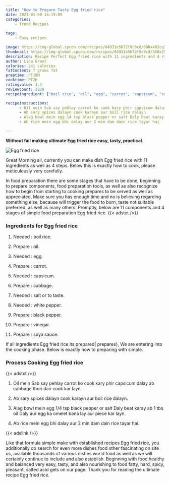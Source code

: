 ```yaml
---
title: "How to Prepare Tasty Egg fried rice"
date: 2021-01-08 14:19:09
categories:
    - Trend Recipes
    
tags:
    - Easy recipes

image: https://img-global.cpcdn.com/recipes/04931e5672f9c9cd/680x482cq70/egg-fried-rice-recipe-main-photo.jpg
thumbnail: https://img-global.cpcdn.com/recipes/04931e5672f9c9cd/350x250cq70/egg-fried-rice-recipe-main-photo.jpg
description: Recipe Perfect Egg fried rice with 11 ingredients and 4 stages of easy cooking.
author: Lida Grant
calories: 241 calories
fatContent: 7 grams fat
preptime: PT19M
cooktime: PT2H
ratingvalue: 3.4
reviewcount: 2228
recipeingredient: ["boil rice", "oil", "egg", "carrot", "capsicum", "cabbage", "salt or to taste", "white pepper", "black pepper", "vinegar", "soya sauce"]

recipeinstructions: 
      - Oil mein Sab say pehlay carrot ko cook kary phir capsicum dalay ab cabbage thori dair cook kar layn 
      - Ab sary spices dalayn cook karayn aur boil rice dalayn 
      - Alag bowl mein egg 14 tsp black pepper or salt Daly beat karay ab 1 tbs oil Daly aur egg ka omelet bana lay aur piece kar layn 
      - Ab rice mein egg bhi dalay aur 2 min dam dain rice tayar hai

---
```




**Without fail making ultimate Egg fried rice easy, tasty, practical**. 


![Egg fried rice](https://img-global.cpcdn.com/recipes/04931e5672f9c9cd/680x482cq70/egg-fried-rice-recipe-main-photo.jpg "Egg fried rice")




Great Morning all, currently you can make dish Egg fried rice with 11 ingredients as well as 4 steps. Below this is exactly how to cook, please meticulously very carefully.

In food preparation there are some stages that have to be done, beginning to prepare components, food preparation tools, as well as also recognize how to begin from starting to cooking prepares to be served as well as appreciated. Make sure you has enough time and no is believing regarding something else, because will trigger the food to burn, taste not suitable preferred, as well as many others. Promptly, below are 11 components and 4 stages of simple food preparation Egg fried rice.
{{< adstxt />}}

### Ingredients for Egg fried rice


1. Needed  : boil rice.

1. Prepare  : oil.

1. Needed  : egg.

1. Prepare  : carrot.

1. Needed  : capsicum.

1. Prepare  : cabbage.

1. Needed  : salt or to taste.

1. Needed  : white pepper.

1. Prepare  : black pepper.

1. Prepare  : vinegar.

1. Prepare  : soya sauce.



If all ingredients Egg fried rice its prepared| prepares}, We are entering into the cooking phase. Below is exactly how to preparing with simple.

### Process Cooking Egg fried rice

{{< adstxt />}}


1. Oil mein Sab say pehlay carrot ko cook kary phir capsicum dalay ab cabbage thori dair cook kar layn.



1. Ab sary spices dalayn cook karayn aur boil rice dalayn.



1. Alag bowl mein egg 1/4 tsp black pepper or salt Daly beat karay ab 1 tbs oil Daly aur egg ka omelet bana lay aur piece kar layn.



1. Ab rice mein egg bhi dalay aur 2 min dam dain rice tayar hai.





{{< adslink />}}

Like that formula simple make with established recipes Egg fried rice, you additionally do search for even more dishes food other fascinating on site us, available thousands of various dishes world food as well as we will certainly continue to include and also establish. Beginning with food healthy and balanced very easy, tasty, and also nourishing to food fatty, hard, spicy, pleasant, salted acid gets on our page. Thank you for reading the ultimate recipe Egg fried rice.
